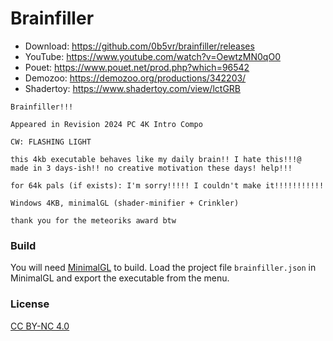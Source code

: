 # Brainfiller

- Download: https://github.com/0b5vr/brainfiller/releases
- YouTube: https://www.youtube.com/watch?v=OewtzMN0qO0
- Pouet: https://www.pouet.net/prod.php?which=96542
- Demozoo: https://demozoo.org/productions/342203/
- Shadertoy: https://www.shadertoy.com/view/lctGRB

```
Brainfiller!!!

Appeared in Revision 2024 PC 4K Intro Compo

CW: FLASHING LIGHT

this 4kb executable behaves like my daily brain!! I hate this!!!@
made in 3 days-ish!! no creative motivation these days! help!!!

for 64k pals (if exists): I'm sorry!!!!! I couldn't make it!!!!!!!!!!!

Windows 4KB, minimalGL (shader-minifier + Crinkler)

thank you for the meteoriks award btw
```

### Build

You will need [MinimalGL](https://github.com/yosshin4004/minimal_gl) to build.
Load the project file `brainfiller.json` in MinimalGL and export the executable from the menu.

### License

[CC BY-NC 4.0](./LICENSE)
